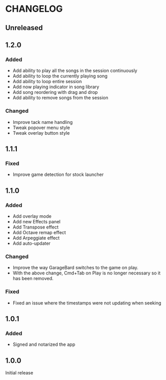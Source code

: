 # CHANGELOG

## Unreleased

## 1.2.0

### Added

- Add ability to play all the songs in the session continuously
- Add ability to loop the currently playing song
- Add ability to loop entire session
- Add now playing indicator in song library
- Add song reordering with drag and drop
- Add ability to remove songs from the session

### Changed

- Improve tack name handling
- Tweak popover menu style
- Tweak overlay button style

## 1.1.1

### Fixed

- Improve game detection for stock launcher

## 1.1.0

### Added

- Add overlay mode
- Add new Effects panel
- Add Transpose effect
- Add Octave remap effect
- Add Arpeggiate effect
- Add auto-updater

### Changed

- Improve the way GarageBard switches to the game on play.
- With the above change, Cmd+Tab on Play is no longer necessary so it has been
  removed.

### Fixed

- Fixed an issue where the timestamps were not updating when seeking

## 1.0.1

### Added

- Signed and notarized the app

## 1.0.0

Initial release

